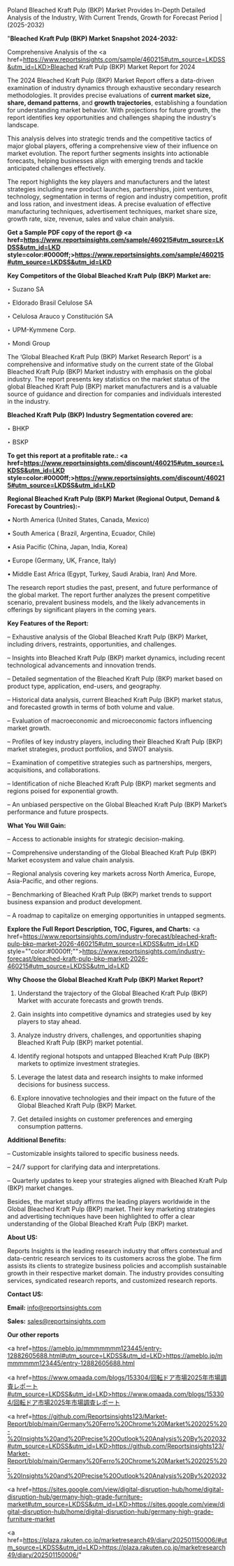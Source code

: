 Poland Bleached Kraft Pulp (BKP) Market Provides In-Depth Detailed Analysis of the Industry, With Current Trends, Growth for Forecast Period | (2025-2032)

"<strong>Bleached Kraft Pulp (BKP) Market Snapshot 2024-2032:</strong>

Comprehensive Analysis of the <a href=https://www.reportsinsights.com/sample/460215#utm_source=LKDSS&utm_id=LKD>Bleached Kraft Pulp (BKP) Market</a> Report for 2024

The 2024 Bleached Kraft Pulp (BKP) Market Report offers a data-driven examination of industry dynamics through exhaustive secondary research methodologies. It provides precise evaluations of <strong>current market size, share, demand patterns</strong>, and <strong>growth trajectories</strong>, establishing a foundation for understanding market behavior. With projections for future growth, the report identifies key opportunities and challenges shaping the industry's landscape.

This analysis delves into strategic trends and the competitive tactics of major global players, offering a comprehensive view of their influence on market evolution. The report further segments insights into actionable forecasts, helping businesses align with emerging trends and tackle anticipated challenges effectively.

The report highlights the key players and manufacturers and the latest strategies including new product launches, partnerships, joint ventures, technology, segmentation in terms of region and industry competition, profit and loss ration, and investment ideas. A precise evaluation of effective manufacturing techniques, advertisement techniques, market share size, growth rate, size, revenue, sales and value chain analysis.

<strong>Get a Sample PDF copy of the report @ <a href=https://www.reportsinsights.com/sample/460215#utm_source=LKDSS&utm_id=LKD style=color:#0000ff;>https://www.reportsinsights.com/sample/460215#utm_source=LKDSS&utm_id=LKD</a></strong>

<strong>Key Competitors of the Global Bleached Kraft Pulp (BKP) Market are:</strong>

‣ Suzano SA

‣ Eldorado Brasil Celulose SA

‣ Celulosa Arauco y Constitución SA

‣ UPM-Kymmene Corp.

‣ Mondi Group

The ‘Global Bleached Kraft Pulp (BKP) Market Research Report’ is a comprehensive and informative study on the current state of the Global Bleached Kraft Pulp (BKP) Market industry with emphasis on the global industry. The report presents key statistics on the market status of the global Bleached Kraft Pulp (BKP) market manufacturers and is a valuable source of guidance and direction for companies and individuals interested in the industry.

<strong>Bleached Kraft Pulp (BKP) Industry Segmentation covered are:</strong>

‣ BHKP

‣ BSKP

<strong>To get this report at a profitable rate.: <a href=https://www.reportsinsights.com/discount/460215#utm_source=LKDSS&utm_id=LKD style=color:#0000ff;>https://www.reportsinsights.com/discount/460215#utm_source=LKDSS&utm_id=LKD</a></strong>

<strong>Regional Bleached Kraft Pulp (BKP) Market (Regional Output, Demand &amp; Forecast by Countries):-</strong>

• North America (United States, Canada, Mexico)

• South America ( Brazil, Argentina, Ecuador, Chile)

• Asia Pacific (China, Japan, India, Korea)

• Europe (Germany, UK, France, Italy)

• Middle East Africa (Egypt, Turkey, Saudi Arabia, Iran) And More.

The research report studies the past, present, and future performance of the global market. The report further analyzes the present competitive scenario, prevalent business models, and the likely advancements in offerings by significant players in the coming years.

<strong>Key Features of the Report:</strong>

– Exhaustive analysis of the Global Bleached Kraft Pulp (BKP) Market, including drivers, restraints, opportunities, and challenges.

– Insights into Bleached Kraft Pulp (BKP) market dynamics, including recent technological advancements and innovation trends.

– Detailed segmentation of the Bleached Kraft Pulp (BKP) market based on product type, application, end-users, and geography.

– Historical data analysis, current Bleached Kraft Pulp (BKP) market status, and forecasted growth in terms of both volume and value.

– Evaluation of macroeconomic and microeconomic factors influencing market growth.

– Profiles of key industry players, including their Bleached Kraft Pulp (BKP) market strategies, product portfolios, and SWOT analysis.

– Examination of competitive strategies such as partnerships, mergers, acquisitions, and collaborations.

– Identification of niche Bleached Kraft Pulp (BKP) market segments and regions poised for exponential growth.

– An unbiased perspective on the Global Bleached Kraft Pulp (BKP) Market’s performance and future prospects.

<strong>What You Will Gain:</strong>

– Access to actionable insights for strategic decision-making.

– Comprehensive understanding of the Global Bleached Kraft Pulp (BKP) Market ecosystem and value chain analysis.

– Regional analysis covering key markets across North America, Europe, Asia-Pacific, and other regions.

– Benchmarking of Bleached Kraft Pulp (BKP) market trends to support business expansion and product development.

– A roadmap to capitalize on emerging opportunities in untapped segments.

<strong>Explore the Full Report Description, TOC, Figures, and Charts:</strong>
<a href=https://www.reportsinsights.com/industry-forecast/bleached-kraft-pulp-bkp-market-2026-460215#utm_source=LKDSS&utm_id=LKD style=""color:#0000ff;"">https://www.reportsinsights.com/industry-forecast/bleached-kraft-pulp-bkp-market-2026-460215#utm_source=LKDSS&utm_id=LKD</a>

<strong>Why Choose the Global Bleached Kraft Pulp (BKP) Market Report?</strong>

1. Understand the trajectory of the Global Bleached Kraft Pulp (BKP) Market with accurate forecasts and growth trends.

2. Gain insights into competitive dynamics and strategies used by key players to stay ahead.

3. Analyze industry drivers, challenges, and opportunities shaping Bleached Kraft Pulp (BKP) market potential.

4. Identify regional hotspots and untapped Bleached Kraft Pulp (BKP) markets to optimize investment strategies.

5. Leverage the latest data and research insights to make informed decisions for business success.

6. Explore innovative technologies and their impact on the future of the Global Bleached Kraft Pulp (BKP) Market.

7. Get detailed insights on customer preferences and emerging consumption patterns.

<strong>Additional Benefits:</strong>

– Customizable insights tailored to specific business needs.

– 24/7 support for clarifying data and interpretations.

– Quarterly updates to keep your strategies aligned with Bleached Kraft Pulp (BKP) market changes.

Besides, the market study affirms the leading players worldwide in the Global Bleached Kraft Pulp (BKP) market. Their key marketing strategies and advertising techniques have been highlighted to offer a clear understanding of the Global Bleached Kraft Pulp (BKP) market.

<strong><strong>About US</strong>:</strong>

Reports Insights is the leading research industry that offers contextual and data-centric research services to its customers across the globe. The firm assists its clients to strategize business policies and accomplish sustainable growth in their respective market domain. The industry provides consulting services, syndicated research reports, and customized research reports.

<strong>Contact US:</strong>

<p class=><b>Email:</b> <a href=mailto:info@reportsinsights.com>info@reportsinsights.com</a></p>
<p class=><b>Sales:</b> <a href=mailto:sales@reportsinsights.com>sales@reportsinsights.com</a></p>

<strong>Our other reports</strong>

<a href=https://ameblo.jp/mmmmmmm123445/entry-12882605688.html#utm_source=LKDSS&utm_id=LKD>https://ameblo.jp/mmmmmmm123445/entry-12882605688.html</a>

<a href=https://www.omaada.com/blogs/153304/回転ドア市場2025年市場調査レポート#utm_source=LKDSS&utm_id=LKD>https://www.omaada.com/blogs/153304/回転ドア市場2025年市場調査レポート</a>

<a href=https://github.com/Reportsinsights123/Market-Report/blob/main/Germany%20Ferro%20Chrome%20Market%202025%20-%20Insights%20and%20Precise%20Outlook%20Analysis%20By%202032#utm_source=LKDSS&utm_id=LKD>https://github.com/Reportsinsights123/Market-Report/blob/main/Germany%20Ferro%20Chrome%20Market%202025%20-%20Insights%20and%20Precise%20Outlook%20Analysis%20By%202032</a>

<a href=https://sites.google.com/view/digital-disruption-hub/home/digital-disruption-hub/germany-high-grade-furniture-market#utm_source=LKDSS&utm_id=LKD>https://sites.google.com/view/digital-disruption-hub/home/digital-disruption-hub/germany-high-grade-furniture-market</a>

<a href=https://plaza.rakuten.co.jp/marketresearch49/diary/202501150006/#utm_source=LKDSS&utm_id=LKD>https://plaza.rakuten.co.jp/marketresearch49/diary/202501150006/</a>"
